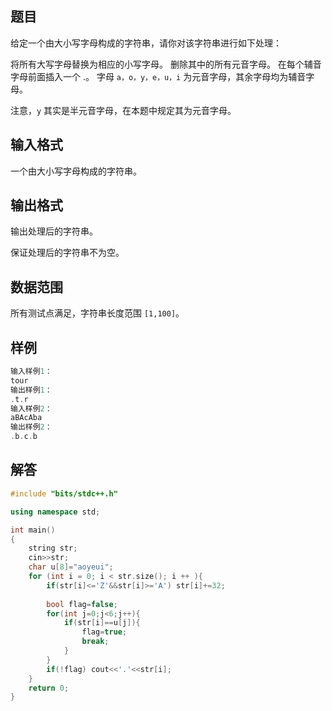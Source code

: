 ## **题目**
给定一个由大小写字母构成的字符串，请你对该字符串进行如下处理：

将所有大写字母替换为相应的小写字母。
删除其中的所有元音字母。
在每个辅音字母前面插入一个 .。
字母 `a，o，y，e，u，i` 为元音字母，其余字母均为辅音字母。

注意，`y` 其实是半元音字母，在本题中规定其为元音字母。

## **输入格式**
一个由大小写字母构成的字符串。

## **输出格式**
输出处理后的字符串。

保证处理后的字符串不为空。

## **数据范围**
所有测试点满足，字符串长度范围 `[1,100]`。

## **样例**
``` c++
输入样例1：
tour
输出样例1：
.t.r
输入样例2：
aBAcAba
输出样例2：
.b.c.b
```

## **解答**
```c++
#include "bits/stdc++.h"

using namespace std;

int main()
{
    string str;
    cin>>str;
    char u[8]="aoyeui";
    for (int i = 0; i < str.size(); i ++ ){
        if(str[i]<='Z'&&str[i]>='A') str[i]+=32;
        
        bool flag=false;
        for(int j=0;j<6;j++){
            if(str[i]==u[j]){
                flag=true;
                break;
            }
        }
        if(!flag) cout<<'.'<<str[i];
    }
    return 0;
}
```